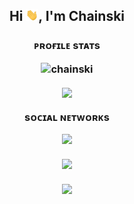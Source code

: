 <h2 align="center">Hi <img src="https://raw.githubusercontent.com/chainski/chainski/main/wave.gif"
    width="20px">, I'm Chainski</h2>
<h3>
<p align="center">
ᴘʀᴏғɪʟᴇ sᴛᴀᴛs
<p align="center"> <img src="https://komarev.com/ghpvc/?username=chainski&label=Profile%20views&color=0e75b6&style=flat" alt="chainski" /> </p>
<p align="center">
<img align="center" src="https://user-images.githubusercontent.com/96607632/212444816-56abb073-a63c-449c-9187-cd8d507d048d.gif" />
<br></br>
sᴏᴄɪᴀʟ ɴᴇᴛᴡᴏʀᴋs
<p align="center"> 
<a href="https://odysee.com/@chinotechtips"><img src="https://img.shields.io/badge/odysee-EF1970?style=for-the-badge&logo=Odysee&logoColor=white"></a>
<p align="center">
<img align="center" src="https://github-readme-stats-git-masterrstaa-rickstaa.vercel.app/api/top-langs/?username=chainski&theme=dark" />
<br></br>
<img align="center" src="https://github-readme-stats-git-masterrstaa-rickstaa.vercel.app/api?username=chainski&show_icons=true&theme=dark" />




